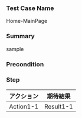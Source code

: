 ### Test Case Name
Home-MainPage

### Summary
sample

### Precondition

### Step
| アクション | 期待結果 |
|---|---|
| Action1-1 | Result1-1 |
